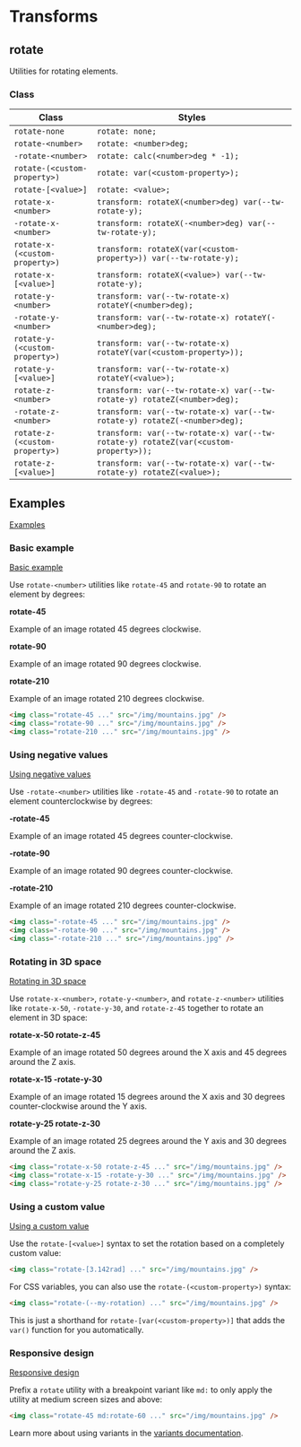 # Transforms

## rotate

Utilities for rotating elements.

### Class

| Class                         | Styles                                                                   |
|-------------------------------|--------------------------------------------------------------------------|
| `rotate-none`                 | `rotate: none;`                                                          |
| `rotate-<number>`             | `rotate: <number>deg;`                                                   |
| `-rotate-<number>`            | `rotate: calc(<number>deg * -1);`                                         |
| `rotate-(<custom-property>)`   | `rotate: var(<custom-property>);`                                         |
| `rotate-[<value>]`            | `rotate: <value>;`                                                      |
| `rotate-x-<number>`           | `transform: rotateX(<number>deg) var(--tw-rotate-y);`                  |
| `-rotate-x-<number>`          | `transform: rotateX(-<number>deg) var(--tw-rotate-y);`                 |
| `rotate-x-(<custom-property>)` | `transform: rotateX(var(<custom-property>)) var(--tw-rotate-y);`        |
| `rotate-x-[<value>]`          | `transform: rotateX(<value>) var(--tw-rotate-y);`                       |
| `rotate-y-<number>`           | `transform: var(--tw-rotate-x) rotateY(<number>deg);`                  |
| `-rotate-y-<number>`          | `transform: var(--tw-rotate-x) rotateY(-<number>deg);`                 |
| `rotate-y-(<custom-property>)` | `transform: var(--tw-rotate-x) rotateY(var(<custom-property>));`        |
| `rotate-y-[<value>]`          | `transform: var(--tw-rotate-x) rotateY(<value>);`                       |
| `rotate-z-<number>`           | `transform: var(--tw-rotate-x) var(--tw-rotate-y) rotateZ(<number>deg);` |
| `-rotate-z-<number>`          | `transform: var(--tw-rotate-x) var(--tw-rotate-y) rotateZ(-<number>deg);`|
| `rotate-z-(<custom-property>)` | `transform: var(--tw-rotate-x) var(--tw-rotate-y) rotateZ(var(<custom-property>));`|
| `rotate-z-[<value>]`          | `transform: var(--tw-rotate-x) var(--tw-rotate-y) rotateZ(<value>);`    |

## Examples

[Examples](https://tailwindcss.com/docs/rotate#examples)

### Basic example

[Basic example](https://tailwindcss.com/docs/rotate#basic-example)

Use `rotate-<number>` utilities like `rotate-45` and `rotate-90` to rotate an element by degrees:

**rotate-45**

Example of an image rotated 45 degrees clockwise.

**rotate-90**

Example of an image rotated 90 degrees clockwise.

**rotate-210**

Example of an image rotated 210 degrees clockwise.

```html
<img class="rotate-45 ..." src="/img/mountains.jpg" />
<img class="rotate-90 ..." src="/img/mountains.jpg" />
<img class="rotate-210 ..." src="/img/mountains.jpg" />
```

### Using negative values

[Using negative values](https://tailwindcss.com/docs/rotate#using-negative-values)

Use `-rotate-<number>` utilities like `-rotate-45` and `-rotate-90` to rotate an element counterclockwise by degrees:

**-rotate-45**

Example of an image rotated 45 degrees counter-clockwise.

**-rotate-90**

Example of an image rotated 90 degrees counter-clockwise.

**-rotate-210**

Example of an image rotated 210 degrees counter-clockwise.

```html
<img class="-rotate-45 ..." src="/img/mountains.jpg" />
<img class="-rotate-90 ..." src="/img/mountains.jpg" />
<img class="-rotate-210 ..." src="/img/mountains.jpg" />
```

### Rotating in 3D space

[Rotating in 3D space](https://tailwindcss.com/docs/rotate#rotating-in-3d-space)

Use `rotate-x-<number>`, `rotate-y-<number>`, and `rotate-z-<number>` utilities like `rotate-x-50`, `-rotate-y-30`, and `rotate-z-45` together to rotate an element in 3D space:

**rotate-x-50 rotate-z-45**

Example of an image rotated 50 degrees around the X axis and 45 degrees around the Z axis.

**rotate-x-15 -rotate-y-30**

Example of an image rotated 15 degrees around the X axis and 30 degrees counter-clockwise around the Y axis.

**rotate-y-25 rotate-z-30**

Example of an image rotated 25 degrees around the Y axis and 30 degrees around the Z axis.

```html
<img class="rotate-x-50 rotate-z-45 ..." src="/img/mountains.jpg" />
<img class="rotate-x-15 -rotate-y-30 ..." src="/img/mountains.jpg" />
<img class="rotate-y-25 rotate-z-30 ..." src="/img/mountains.jpg" />
```

### Using a custom value

[Using a custom value](https://tailwindcss.com/docs/rotate#using-a-custom-value)

Use the `rotate-[<value>]` syntax to set the rotation based on a completely custom value:

```html
<img class="rotate-[3.142rad] ..." src="/img/mountains.jpg" />
```

For CSS variables, you can also use the `rotate-(<custom-property>)` syntax:

```html
<img class="rotate-(--my-rotation) ..." src="/img/mountains.jpg" />
```

This is just a shorthand for `rotate-[var(<custom-property>)]` that adds the `var()` function for you automatically.

### Responsive design

[Responsive design](https://tailwindcss.com/docs/rotate#responsive-design)

Prefix a `rotate` utility with a breakpoint variant like `md:` to only apply the utility at medium screen sizes and above:

```html
<img class="rotate-45 md:rotate-60 ..." src="/img/mountains.jpg" />
```

Learn more about using variants in the [variants documentation](https://tailwindcss.com/docs/hover-focus-and-other-states).
